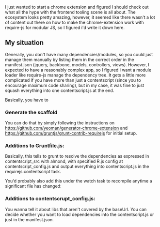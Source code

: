 I just wanted to start a chrome extension and figured I should check out what all the hype with the frontend tooling scene is all about. The ecosystem looks pretty amazing, however, it seemed like there wasn't a lot of content out there on how to make the chrome-extension work with require-js for modular JS, so I figured i'd write it down here.

## My situation

Generally, you don't have many dependencies/modules, so you could just manage them manually by listing them in the correct order in the manifest.json (jquery, backbone, models, controllers, views). 
However, I expected to have a reasonably complex app, so I figured i want a module loader like require-js manage the dependency tree. It gets a little more complicated if you have more than just a contentscript (since you to encourage maximum code sharing), but in my case, it was fine to just squash everything into one contentscript.js at the end.

Basically, you have to 

### Generate the scaffold

You can do that by simply following the instructions on https://github.com/yeoman/generator-chrome-extension and
https://github.com/gruntjs/grunt-contrib-requirejs for initial setup.

### Additions to Gruntfile.js:

<script src="https://gist.github.com/nambrot/32851dc9229334337eff.js"></script>

Basically, this tells to grunt to resolve the dependencies as expressed in contentscript_src with almond, with specified R.js config at contentscript_config.js and output everything into contentscript.js in the requirejs:contentscript task.

You'd probably also add this under the watch task to recompile anytime a significant file has changed:

<script src="https://gist.github.com/nambrot/d3cb72ffd80b55818b13.js"></script>


### Additions to contentscrupt_config.js:

<script src="https://gist.github.com/nambrot/57d12dd4db3bf51d875f.js"></script>

You wanna tell it about libs that aren't covered by the baseUrl. You can decide whether you want to load dependencies into the contentscript.js or just in the manifest.json.



